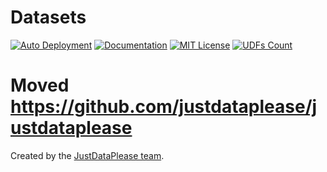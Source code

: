 # Datasets

[![Auto Deployment](https://img.shields.io/badge/Deployment-Auto-green)](#)
[![Documentation](https://img.shields.io/badge/Documentation-Markdown-blue)](#)
[![MIT License](https://img.shields.io/badge/license-MIT-blue.svg)](https://opensource.org/licenses/MIT)
[![UDFs Count](https://img.shields.io/badge/UDFs-Count-blue)](#)

# Moved https://github.com/justdataplease/justdataplease

Created by the [JustDataPlease team](https://justdataplease.com).
